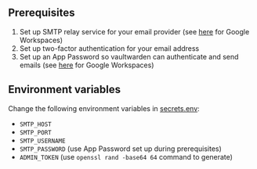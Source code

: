 ## Prerequisites

1. Set up SMTP relay service for your email provider (see [here](https://apps.google.com/supportwidget/articlehome?hl=en&article_url=https%3A%2F%2Fsupport.google.com%2Fa%2Fanswer%2F176600%3Fhl%3Den&product_context=176600&product_name=UnuFlow&trigger_context=a) for Google Workspaces)
2. Set up two-factor authentication for your email address
3. Set up an App Password so vaultwarden can authenticate and send emails (see [here](https://support.google.com/accounts/answer/185833?hl=en) for Google Workspaces)

## Environment variables

Change the following environment variables in [secrets.env](secrets.env):

- `SMTP_HOST`
- `SMTP_PORT`
- `SMTP_USERNAME`
- `SMTP_PASSWORD` (use App Password set up during prerequisites)
- `ADMIN_TOKEN` (use `openssl rand -base64 64` command to generate)

